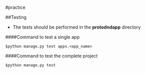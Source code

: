 #practice

##Testing

- The tests should be performed in the **protodndapp** directory

####Command to test a single app

`$python manage.py test apps.<app_name>`

####Command to test the complete project

`$python manage.py test`
